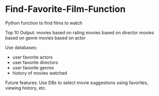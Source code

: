 # Find-Favorite-Film-Function
Python function to find films to watch

Top 10 Output:
movies based on rating
movies based on director
movies based on genre
movies based on actor

Use databases:
   - user favorite actors
   - user favorite directors
   - user favorite genres
   - history of movies watched

Future features:
  Use DBs to select movie suggestions using favorites, viewing history, etc.
  
